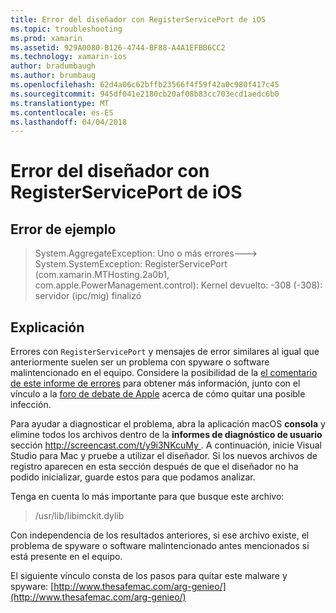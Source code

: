 ```yaml
---
title: Error del diseñador con RegisterServicePort de iOS
ms.topic: troubleshooting
ms.prod: xamarin
ms.assetid: 929A0080-B126-4744-BF88-A4A1EFBB6CC2
ms.technology: xamarin-ios
author: bradumbaugh
ms.author: brumbaug
ms.openlocfilehash: 62d4a06c62bffb23566f4f59f42a0c980f417c45
ms.sourcegitcommit: 945df041e2180cb20af08b83cc703ecd1aedc6b0
ms.translationtype: MT
ms.contentlocale: es-ES
ms.lasthandoff: 04/04/2018
---
```

# <a name="ios-designer-error-with-registerserviceport"></a>Error del diseñador con RegisterServicePort de iOS

## <a name="sample-error"></a>Error de ejemplo
> System.AggregateException: Uno o más errores---> System.SystemException: RegisterServicePort (com.xamarin.MTHosting.2a0b1, com.apple.PowerManagement.control): Kernel devuelto: -308 (-308): servidor (ipc/mig) finalizó

## <a name="explanation"></a>Explicación
Errores con `RegisterServicePort` y mensajes de error similares al igual que anteriormente suelen ser un problema con spyware o software malintencionado en el equipo. Considere la posibilidad de la [el comentario de este informe de errores](https://bugzilla.xamarin.com/show_bug.cgi?id=21907#c4) para obtener más información, junto con el vínculo a la [foro de debate de Apple](https://discussions.apple.com/thread/5596008) acerca de cómo quitar una posible infección. 

Para ayudar a diagnosticar el problema, abra la aplicación macOS **consola** y elimine todos los archivos dentro de la **informes de diagnóstico de usuario** sección [ http://screencast.com/t/y9i3NKcuMy ](http://screencast.com/t/y9i3NKcuMy). A continuación, inicie Visual Studio para Mac y pruebe a utilizar el diseñador. Si los nuevos archivos de registro aparecen en esta sección después de que el diseñador no ha podido inicializar, guarde estos para que podamos analizar.  

Tenga en cuenta lo más importante para que busque este archivo: 
> /usr/lib/libimckit.dylib

Con independencia de los resultados anteriores, si ese archivo existe, el problema de spyware o software malintencionado antes mencionados si está presente en el equipo.  

El siguiente vínculo consta de los pasos para quitar este malware y spyware: [http://www.thesafemac.com/arg-genieo/](http://www.thesafemac.com/arg-genieo/)  

